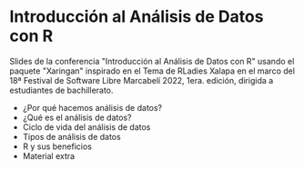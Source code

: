 # Introducción al Análisis de Datos con R

Slides de la conferencia "Introducción al Análisis de Datos con R" usando el paquete "Xaringan" inspirado en el Tema de RLadies Xalapa en el marco del 18ª Festival de Software Libre Marcabelí 2022, 1era. edición, dirigida a estudiantes de bachillerato.

* ¿Por qué hacemos análisis de datos?
* ¿Qué es el análisis de datos?
* Ciclo de vida del análisis de datos
* Tipos de análisis de datos
* R y sus beneficios
* Material extra

